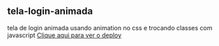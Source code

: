 <h2> tela-login-animada </h2>
<span>tela de login animada usando animation no css e trocando classes com javascript</span>
<a href ="https://tela-login-animada.netlify.app/">Clique aqui para ver o deploy</a>



